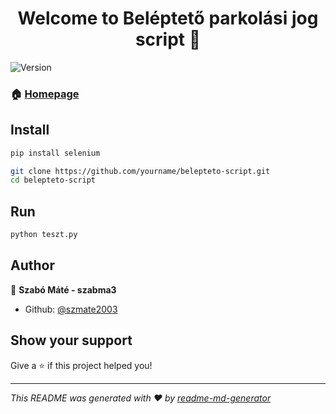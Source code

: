 <h1 align="center">Welcome to Beléptető parkolási jog script 👋</h1>
<p>
  <img alt="Version" src="https://img.shields.io/badge/version-1-blue.svg?cacheSeconds=2592000" />
</p>

### 🏠 [Homepage](teszt.py)

## Install

```sh
pip install selenium

git clone https://github.com/yourname/belepteto-script.git
cd belepteto-script
```

## Run

```sh
python teszt.py
```

## Author

👤 **Szabó Máté - szabma3**

- Github: [@szmate2003](https://github.com/szmate2003)

## Show your support

Give a ⭐️ if this project helped you!

---

_This README was generated with ❤️ by [readme-md-generator](https://github.com/kefranabg/readme-md-generator)_
